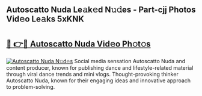 ## Autoscatto Nuda Le𝚊k𝚎d N𝚞𝚍es - Part-cjj Photos Vid𝚎o Le𝚊ks 5xKNK

# <h2><a href="http://fbb97r4.evod.top/?m=Autoscatto+Nuda">🔗 👉🔴 Autoscatto Nuda Vid𝚎o Ph𝚘t𝚘s</a></h2>

[![Autoscatto Nuda N𝚞d𝚎s](https://i.imgur.com/8V9OHl7.gif)](http://fbb97r4.evod.top/?m=Autoscatto+Nuda)
Social media sensation Autoscatto Nuda and content producer, known for publishing dance and lifestyle-related material through viral dance trends and mini vlogs. Thought-provoking thinker Autoscatto Nuda, known for their engaging ideas and innovative approach to problem-solving. 
